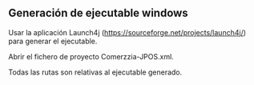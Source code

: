 ## Generación de ejecutable windows

Usar la aplicación Launch4j (https://sourceforge.net/projects/launch4j/) para generar el ejecutable.

Abrir el fichero de proyecto Comerzzia-JPOS.xml.

Todas las rutas son relativas al ejecutable generado.